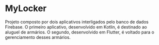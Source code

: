 # MyLocker
Projeto composto por dois aplicativos interligados pelo banco de dados Firebase. O primeiro aplicativo, desenvolvido em Kotlin, é destinado ao aluguel de armários. O segundo, desenvolvido em Flutter, é voltado para o gerenciamento desses armários.

